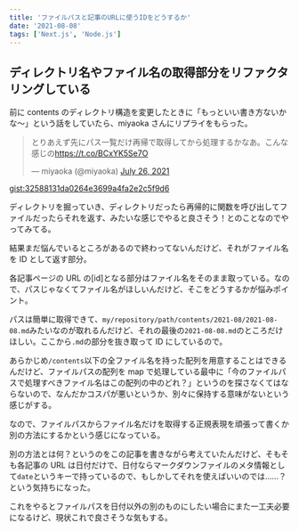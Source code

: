 ```yaml
---
title: 'ファイルパスと記事のURLに使うIDをどうするか'
date: '2021-08-08'
tags: ['Next.js', 'Node.js']
---
```


## ディレクトリ名やファイル名の取得部分をリファクタリングしている

前に contents のディレクトリ構造を変更したときに「もっといい書き方ないかな〜」という話をしていたら、miyaoka さんにリプライをもらった。

<blockquote class="twitter-tweet" data-partner="tweetdeck"><p lang="ja" dir="ltr">とりあえず先にパス一覧だけ再帰で取得してから処理するかなあ。こんな感じの<a href="https://t.co/BCxYK5Se7O">https://t.co/BCxYK5Se7O</a></p>&mdash; miyaoka (@miyaoka) <a href="https://twitter.com/miyaoka/status/1419598072812691459?ref_src=twsrc%5Etfw">July 26, 2021</a></blockquote>

[gist:32588131da0264e3699a4fa2e2c5f9d6](https://gist.github.com/miyaoka/32588131da0264e3699a4fa2e2c5f9d6)

ディレクトリを掘っていき、ディレクトリだったら再帰的に関数を呼び出してファイルだったらそれを返す、みたいな感じでやると良さそう！とのことなのでやってみてる。

結果まだ悩んでいるところがあるので終わってないんだけど、それがファイル名を ID として返す部分。

各記事ページの URL の[id]となる部分はファイル名をそのまま取っている。なので、パスじゃなくてファイル名がほしいんだけど、そこをどうするかが悩みポイント。

パスは簡単に取得できて、`my/repository/path/contents/2021-08/2021-08-08.md`みたいなのが取れるんだけど、それの最後の`2021-08-08.md`のところだけほしい。ここから`.md`の部分を抜き取って ID にしているので。

あらかじめ`/contents`以下の全ファイル名を持った配列を用意することはできるんだけど、ファイルパスの配列を map で処理している最中に「今のファイルパスで処理すべきファイル名はこの配列の中のどれ？」というのを探さなくてはならないので、なんだかコスパが悪いというか、別々に保持する意味がないという感じがする。

なので、ファイルパスからファイル名だけを取得する正規表現を頑張って書くか別の方法にするかという感じになっている。

別の方法とは何？というのをこの記事を書きながら考えていたんだけど、そもそも各記事の URL は日付だけで、日付ならマークダウンファイルのメタ情報として`date`というキーで持っているので、もしかしてそれを使えばいいのでは……？という気持ちになった。

これをやるとファイルパスを日付以外の別のものにしたい場合にまた一工夫必要になるけど、現状これで良さそうな気もする。

